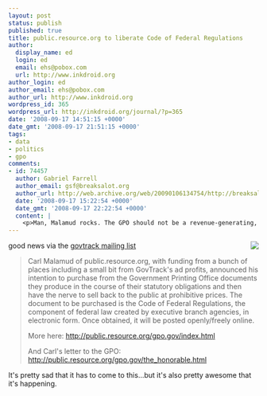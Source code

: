```yaml
---
layout: post
status: publish
published: true
title: public.resource.org to liberate Code of Federal Regulations
author:
  display_name: ed
  login: ed
  email: ehs@pobox.com
  url: http://www.inkdroid.org
author_login: ed
author_email: ehs@pobox.com
author_url: http://www.inkdroid.org
wordpress_id: 365
wordpress_url: http://inkdroid.org/journal/?p=365
date: '2008-09-17 14:51:15 +0000'
date_gmt: '2008-09-17 21:51:15 +0000'
tags:
- data
- politics
- gpo
comments:
- id: 74457
  author: Gabriel Farrell
  author_email: gsf@breaksalot.org
  author_url: http://web.archive.org/web/20090106134754/http://breaksalot.org/
  date: '2008-09-17 15:22:54 +0000'
  date_gmt: '2008-09-17 22:22:54 +0000'
  content: |
    <p>Man, Malamud rocks. The GPO should not be a revenue-generating, or even self-sustaining, arm of the goverment.</p>
---
```


<p><a href="http://public.resource.org/gpo.gov"><img src="http://inkdroid.org/images/public-resource-org.png" style="border: none; float: right;" /></a></p>
<p>good news via the <a href="http://groups.yahoo.com/group/govtrack/message/629">govtrack mailing list</a></p>
<blockquote><p>
Carl Malamud of public.resource.org, with funding from a bunch of places including a small bit from GovTrack's ad profits, announced his intention to purchase from the Government Printing Office documents they produce in the course of their statutory obligations and then have the nerve to sell back to the public at prohibitive prices. The document to be purchased is the Code of Federal Regulations, the component of federal law created by executive branch agencies, in electronic form. Once obtained, it will be posted openly/freely online.</p>
<p>More here: <a href="http://public.resource.org/gpo.gov/index.html">http://public.resource.org/gpo.gov/index.html</a></p>
<p>And Carl's letter to the GPO:<br />
<a href="http://public.resource.org/gpo.gov/the_honorable.html">http://public.resource.org/gpo.gov/the_honorable.html</a>
</p></blockquote>
<p>It's pretty sad that it has to come to this...but it's also pretty awesome that it's happening.</p>
